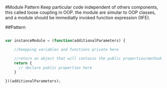 #Module Pattern
Keep particular code independent of others components, this called loose coupling in OOP.
the module are simular to OOP classes, and a module should be immediatly invoked function expression (IIFE).

##Pattern

```javascript

var instanceModule = (function(additionalParameters) {

    //keepping variables and functions private here

    //return an object that will contains the public properties/methods
    return {
      // declare public properties here
    }

})(additionalParameters);
```

